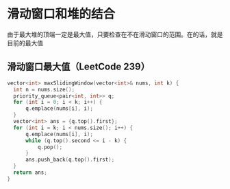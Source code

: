 # 滑动窗口和堆的结合
由于最大堆的顶端一定是最大值，只要检查在不在滑动窗口的范围。在的话，就是目前的最大值

## 滑动窗口最大值（LeetCode 239）
```C++
vector<int> maxSlidingWindow(vector<int>& nums, int k) {
  int n = nums.size();
  priority_queue<pair<int, int>> q;
  for (int i = 0; i < k; i++) {
      q.emplace(nums[i], i);
  }
  vector<int> ans = {q.top().first};
  for (int i = k; i < nums.size(); i++) {
      q.emplace(nums[i], i);
      while (q.top().second <= i - k) {
          q.pop();
      }
      ans.push_back(q.top().first);
  }
  return ans;
}
```
